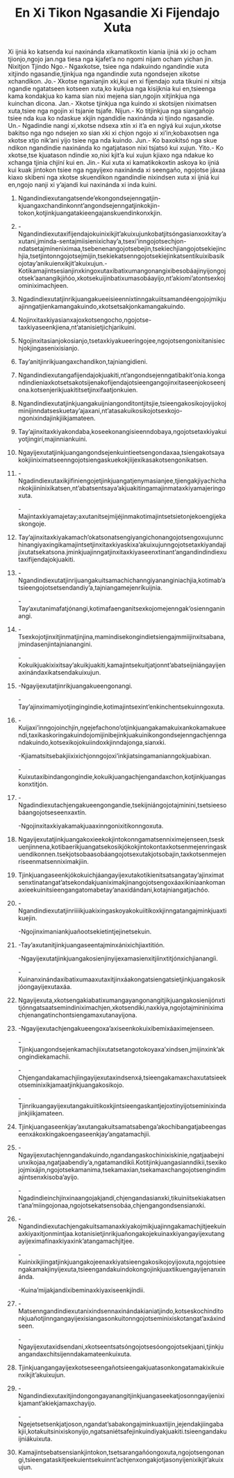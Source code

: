 <h1 align='center'>En Xi Tikon Ngasandie Xi Fijendajo Xuta</h1>
<h2></h2>
<p>Xi ijniá ko katsenda kui naxinánda xikamatikoxtin kiania ijniá xki jo ocham tjionjo,ngojo jan.nga tiesa nga kjafet’a no ngomi nijam ocham yichan jin.
Nixitjon Tjindo
Ngo.-
Ngaxkotse, tsiee nga ndakuindo ngandindie xuta xitjindo ngasandie,tjinkjua nga ngandindie xuta ngondsejen xikotse xchandikon.
Jo.-
Xkotse nganianjin xki,kui en xi fijendajo xuta tikuini ni xitsja ngandie ngatatseen kotseen xuta,ko kuikjua nga kisijknia kui en,tsieenga kama kondakjua ko kama sian nixi mejena sian,ngojin xitjinkjua nga kuinchan dicona.
Jan.-
Xkotse tjinkjua nga kuindo xi skotsijen niximatsen xuta,tsiee nga ngojin xi tsjanie tsjafe.
Nijun.-
Ko titjinkjua nga siangañojo tsiee nda kua ko ndaskue xkjín ngandidie naxinánda xi tjindo ngasandie.
Un.-
Ngadindie nangi xi,xkotse ndsexa xtín xi it’a en ngiyá kui xujun,xkotse bakitso nga ngo ndsejen xo sian xki xi chjon ngojo xi xi’in;kobaxotsen nga xkotse xtjo nik’ani yijo tsiee nga nda kuindo.
Jun.-
Ko baxokitsó nga skue ndikon ngandindie naxinánda ko ngatjatason nixi tsjatsó kui xujun.
Yito.-
Ko xkotse,tse kjuatason ndindie xo,nixi kjit’a kui xujun kjiaxo nga ndakue ko xchanga tjinia chjíní kui en.
Jin.-
Kui xuta xi kamatikokoxtin askoya ko ijniá kui kuak jintokon tsiee nga ngayijexo naxinánda xi seengaño, ngojotse jáxaa kiaxo skibeni nga xkotse skuendikon ngandindie nixindsen xuta xi ijniá kui en,ngojo nanji xi y’ajandi kui naxinánda xi inda kuini.</p>
<ol>
  <li>
    <p>Ngandindiexutangatsende’ekongondsejenngatjin-kjuangaxchandinkonnt’angondsejenngatjinkokjin-tokon,kotjinkjuangatakieengajanskuendinkonxkjin.</p>
  </li>
  <li>
    <p>-Ngandindiexutaxifijendajokuinixikjit’akuixujunkobatjitsóngasianxoxkitay’axutani,jminda-sentajmiisienixichay’a,tsexi’inngojotsechjon-ndatsetajmíneniximaa,tsebenenangojotsebejin,tsekiechjiangojotsekiejinchjia,tsetjintonngojotsejmijin,tsekiekatsenngojotsekiejinkatsentikuixibasikojotay’anikuienxikjit’akuixujun.-Kotikamajintsesianjinxkingoxutaxibatixumangonangixibesobáajinyijongojotsek’aanangikjiñóo,xkotsekuijinbatixumasobáayijo,nt’akiomi’atontsexkojominiximachjeen.</p>
  </li>
  <li>
    <p>Ngadindiexutatjinrikjuangakueeisieennixtinngakuiitsamandéengojojmikjuajinngatjienkamangakuindo,xkotsetsakjonkamangakuindo.</p>
  </li>
  <li>
    <p>Nojinxitaxkiyasianxajoxkotsengocho,ngojotse-taxkiyaseenkjiena,nt’atanisietjichjarikuini.</p>
  </li>
  <li>
    <p>Ngojinxitasianjokosianjo,tsetaxkiyakueeríngojee,ngojotsengonixitanisiechjokjingasenixisianjo.</p>
  </li>
  <li>
    <p>Tay’anitjinrikjuangaxchandikon,tajniangidieni.</p>
  </li>
  <li>
    <p>Ngandindiexutangafijendajokjuakiti,nt’angondsejenngatibakit’onia.kongandindieniaxkotsetsakotsijenakofijendajotsieengangojinxitaseenjokoseenjona.kotsenjerikjuakititsetjinxifaatjonkuien.</p>
  </li>
  <li>
    <p>Ngandindiexutatjinkjuangakuijniangonditontjitsjie,tsieengakosikojoyijokojminijinndatseskuetay’ajaxani,nt’atasakuikosikojotsexkojo-ngonixindajinkjiikjamateen.</p>
  </li>
  <li>
    <p>Tay’ajinxitaxkiyakondaba,koseekonangisieenndobaya,ngojotsetaxkiyakuiyotjingirí,majinniankuini.</p>
  </li>
  <li>
    <p>Ngayijexutatjinkjuangangondsejenkuintieetsengondaxaa,tsiengakotsayakokjiiniximatseenngojotsiengaskuekokjiijexikasakotsengonikatsen.</p>
  </li>
  <li>
    <p>-Ngadindiexutaxikjifiniengojetjinkjuangatjenymasianjee,tjiengakjiyachichankokjiinínixikatsen,nt’abatsentsaya’akjuakitingamajinmataxkiyamajeringoxuta.</p>
    <p>-Majintaxkiyamajetay;axutanitsejmijéjinmakotimajintsetsietonjekoengijekaskongoje.</p>
  </li>
  <li>
    <p>Tay’ajinxitaxkiyakamach’okatsonatsengiyangichonangojotsengoxujunnchinangiyaxingikamajintsetjinxitaxkiyaskixa’akuixujunngojotsetaxkiyandajijixutatsekatsona.jminkjuajinngatjinxitaxkiyaseenxtinant’angandindindiexutaxifijendajokjuakiti.</p>
  </li>
  <li>
    <p>-Ngandindiexutatjinrijuangakuitsamachichanngiyananginiachjia,kotimab’atsieengojotsetsendandiy’a,tajniangamejenríkuijnia.</p>
    <p>-Tay’axutanimafatjónangi,kotimafaenganitsexkojomejenngak’osiennganinangi.</p>
  </li>
  <li>
    <p>-Tsexkojotjinxitjinmatjinjina,mamindisekongindietsiengajmmiijinxitsabana,jmindasenjintajnianangini.</p>
    <p>-Kokuikjuakixixitsay’akuikjuakiti,kamajintsekuitjatjonnt’abatseijniángayijenaxinándaxikatsendakuixujun.</p>
  </li>
  <li>
    <p>-Ngayijexutatjinrikjuangakueengonangi.</p>
    <p>-Tay’ajinximamiyotjingingindie,kotimajintsexint’enkinchentsekuinngoxuta.</p>
  </li>
  <li>
    <p>-Kuijaxi’inngojoinchjín,ngejefachono’otjinkjuangakamakuixankokamakueendi,taxikaskoringakuindojomijinibejinkjuakuinikongondsejenngachjenngandakuindo,kotsexikojokuiindoxkjinndajonga,sianxki.</p>
    <p>-Kjiamatsitsebakjiixixichjonngojoxi’inkjiatsingamanianngokjuabixan.</p>
    <p>-Kuixutaxibindangongindie,kokuikjuangachjengandaxchon,kotjinkjuangaskonxtitjón.</p>
  </li>
  <li>
    <p>-Ngadindiexutachjengakueengongandie,tsekijniángojotajminini,tsetsieesobáangojotseseenxaxtín.</p>
    <p>-Ngojinxitaxkiyakamakjuaaxinngonixitikonngoxuta.</p>
  </li>
  <li>
    <p>Ngayijexutatjinkjuangakoxieekokjintokonngamatsenniximejenseen,tseskuenjinnena,kotibaerikjuangatsekosikjókokjintokontaxkotsenmejenringaskuendikonnen.tsekjotsobaasobáangojotsexutakjotsobajin,taxkotsenmejenríseenmatsenniximakjiin.</p>
  </li>
  <li>
    <p>Tjinkjuangaseenkjókokuichjáangayijexutakotikienitsatsangatay’ajinximatsenxtinatangat’atsekondakjuaniximakjinangojotsengoxáaxikiniaankomanaxieekuinitsieengangatomabetay’anaxidándani,kotajniangatjachóo.</p>
  </li>
  <li>
    <p>-Ngandindiexutatjinriiiikjuakixingaskoyakokuiitikoxkjinngatangajminkjuaxtikuejin.</p>
    <p>-Ngojinximaniankjuañootsekietintjejinetsekuin.</p>
  </li>
  <li>
    <p>-Tay’axutanitjinkjuangaseentajminxánixichjiaxtitión.</p>
    <p>-Ngayijexutatjinkjuangakosienjinyijexamasienxitjíinxtitjónxichjianangíi.</p>
    <p>-Kuinanxinándaxibatixumaaxutaxitjinxáakongatsiengatsietjinkjuangakosikjóongayijexutaxáa.</p>
  </li>
  <li>
    <p>Ngayijexuta,xkotsengakiabatixumangayangonangitjikjuangakosienijónxtitjónngatsaatsemindiniximachjen,xkotsendiki,naxkiya,ngojotajmininiximachjenangatinchontsiengamaxutanayijona.</p>
  </li>
  <li>
    <p>-Ngayijexutachjengakueengoxa’axiseenkokuixibemixáaximejenseen.</p>
    <p>-Tjinkjuangondsejenkamachjiixutatsetangotokoyaxa’xindsen,jmijinxink’akongindiekamachíi.</p>
    <p>-Chjengandakamachjíingayijexutaxindsenxá,tsieengakamaxchaxutatsieekotseminixikjamaatjinkjuangakosikojo.</p>
    <p>-Tjinrikuangayijexutangakuiitikoxkjintsieengaskantjejoxtinyijotseminixindajinkjiikjamateen.</p>
  </li>
  <li>
    <p>Tjinkjuangaseenkjay’axutangakuitsamatsabenga’akochibangatjabeengaseenxákoxkingakoengaseenkjay’angatamachjíi.</p>
  </li>
  <li>
    <p>-Ngayijexutachjenngandakuindo,ngandangaskochinixiskinie,ngatjaabejniunxikojaa,ngatjaabendiy’a,ngatamandikíi.Kotitjinkjuangasianndikii,tsexikojojmixájin,ngojotsekamanima,tsekamaxian,tsekamaxchangojotsengindimajintsenxkisoba’ayijo.</p>
    <p>-Ngadindieinchjínxinaangojakjandí,chjengandasianxki,tikuiniitsekiakatsent’ana’miingojonaa,ngojotsekatsensobáa,chjengangondsensianxki.</p>
  </li>
  <li>
    <p>-Ngandindiexutachjengakuitsamanaxkiyakojmikjuajinngakamachjitjeekuinaxkiyaxitjonmintjaa.kotanisietjinrikjuañongakojekuinaxkiyangayijexutangayijeximafínaxkiyaxink’atangamachjitjee.</p>
    <p>-Kuinixikjiingatjinkjuangakojeenaxkiyatsieengakosikojoyijoxuta,ngojotsieengakamakjinyijexuta,tsieengandakuindokongojinkjuaxtikuengayijenanxinánda.</p>
    <p>-Kuina’mijakjandíxibeminaxkiyaxiseenkjíndii.</p>
  </li>
  <li>
    <p>-Matsenngandindiexutanixindsennaxinándakianiatjindo,kotseskochinditonkjuañotjinngangayijexisiangasonkuitonngojotseminixiskotangat’axáxindseen.</p>
    <p>-Ngayijexutaxidsendani,xkotseentsatsóngojotsesóongojotsekjaani,tjinkjuangandaxchitsijenndakamateenkuixuta.</p>
  </li>
  <li>
    <p>Tjinkjuangangayijexkotseseengañotsieengakjuatasonkongatamakixikuienxikjit’akuixujun.</p>
  </li>
  <li>
    <p>-Ngandindiexutaxitjindongongayanangitjinkjuangaseekatjosonngayijenixikjamant’akiekjamaxchayijo.</p>
    <p>-Ngejetsetsenkjatjoson,ngandat’sabakongajminkuaxtijin,jejendakjiingabakjii,kotakuitsinixiskonyijo,ngatsaniétsafejinkuindiyakjuakiti.tsieengandakuijniákuixuta.</p>
    <p></p>
  </li>
  <li>
    <p>Kamajintsebatsensiankjintokon,tsetsarangañóongoxuta,ngojotsengonangi,tsieengataskitjeekuientsekuinnt’achjenxongakjotjasonyijenixikjit’akuixujun.</p>
  </li>
</ol>